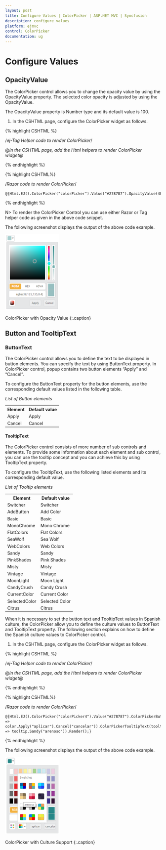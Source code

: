 ```yaml
---
layout: post
title: Configure Values | ColorPicker | ASP.NET MVC | Syncfusion
description: configure values
platform: ejmvc
control: ColorPicker
documentation: ug
---
```


# Configure Values

## OpacityValue

The ColorPicker control allows you to change the opacity value by using the OpacityValue property. The selected color opacity is adjusted by using the OpacityValue. 

The OpacityValue property is Number type and its default value is 100.

1. In the CSHTML page, configure the ColorPicker widget as follows.

{% highlight CSHTML %}

/*ej-Tag Helper code to render ColorPicker*/

@*In the CSHTML page, add the Html helpers to render ColorPicker widget*@

  <ej-color-picker id="colorPicker" value="#278787" opacity-value="40"></ej-color-picker>


{% endhighlight  %}

{% highlight CSHTML%}

/*Razor code to render ColorPicker*/

    @{Html.EJ().ColorPicker("colorPicker").Value("#278787").OpacityValue(40).Render();}

{% endhighlight %}

N> To render the ColorPicker Control you can use either Razor or Tag helper code as given in the above code snippet.

The following screenshot displays the output of the above code example.

![](Configure-Values_images/Configure-Values_img1.png)

ColorPicker with Opacity Value
{:.caption}

## Button and TooltipText

### ButtonText

The ColorPicker control allows you to define the text to be displayed in button elements. You can specify the text by using ButtonText property. In ColorPicker control, popup contains two button elements “Apply” and “Cancel”.

To configure the ButtonText property for the button elements, use the corresponding default values listed in the following table.

_List of Button elements_

<table>
<tr>
<th>
Element</th><th>
Default value</th></tr>
<tr>
<td>
Apply</td><td>
Apply</td></tr>
<tr>
<td>
Cancel</td><td>
Cancel</td></tr>
</table>

#### TooltipText

The ColorPicker control consists of more number of sub controls and elements. To provide some information about each element and sub control, you can use the tooltip concept and you can achieve this by using TooltipText property.

To configure the TooltipText, use the following listed elements and its corresponding default value.

_List of Tooltip elements_

<table>
<tr>
<th>
Element</th><th>
Default value</th></tr>
<tr>
<td>
Switcher</td><td>
Switcher</td></tr>
<tr>
<td>
AddButton</td><td>
Add Color</td></tr>
<tr>
<td>
Basic</td><td>
Basic</td></tr>
<tr>
<td>
MonoChrome</td><td>
Mono Chrome</td></tr>
<tr>
<td>
FlatColors</td><td>
Flat Colors</td></tr>
<tr>
<td>
SeaWolf</td><td>
Sea Wolf</td></tr>
<tr>
<td>
WebColors</td><td>
Web Colors</td></tr>
<tr>
<td>
Sandy</td><td>
Sandy</td></tr>
<tr>
<td>
PinkShades</td><td>
Pink Shades</td></tr>
<tr>
<td>
Misty</td><td>
Misty</td></tr>
<tr>
<td>
Vintage</td><td>
Vintage</td></tr>
<tr>
<td>
MoonLight</td><td>
Moon Light</td></tr>
<tr>
<td>
CandyCrush</td><td>
Candy Crush</td></tr>
<tr>
<td>
CurrentColor</td><td>
Current Color</td></tr>
<tr>
<td>
SelectedColor</td><td>
Selected Color</td></tr>
<tr>
<td>
Citrus</td><td>
Citrus</td></tr>
</table>


When it is necessary to set the button text and TooltipText values in Spanish culture, the ColorPicker allow you to define the culture values to ButtonText and TooltipText property. The following section explains on how to define the Spanish culture values to ColorPicker control.

1. In the CSHTML page, configure the ColorPicker widget as follows.

{% highlight CSHTML %}

/*ej-Tag Helper code to render ColorPicker*/

@*In the CSHTML page, add the Html helpers to render ColorPicker widget*@

 <ej-color-picker id="colorPicker" value="#278787">
        <e-color-picker-button-text apply="aplicar" cancel="cancelar"/>
        <e-color-picker-tooltip-text sandy="arenoso"/>
    </ej-color-picker>
  

{% endhighlight %}

{% highlight CSHTML%}

/*Razor code to render ColorPicker*/

    @{Html.EJ().ColorPicker("colorPicker4").Value("#278787").ColorPickerButtonText(color => color.Apply("aplicar").Cancel("cancelar")).ColorPickerTooltipText(tooltip => tooltip.Sandy("arenoso")).Render();}


{% endhighlight %}

The following screenshot displays the output of the above code example.

![](Configure-Values_images/Configure-Values_img2.png)

ColorPicker with Culture Support
{:.caption}
